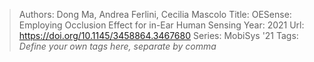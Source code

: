 > Authors: Dong Ma, Andrea Ferlini, Cecilia Mascolo
> Title: OESense: Employing Occlusion Effect for in-Ear Human Sensing
> Year: 2021
> Url: https://doi.org/10.1145/3458864.3467680
> Series: MobiSys '21
> Tags: *Define your own tags here, separate by comma*